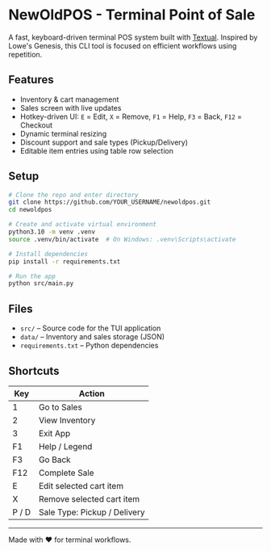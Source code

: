 # NewOldPOS - Terminal Point of Sale

A fast, keyboard-driven terminal POS system built with [Textual](https://github.com/Textualize/textual).
Inspired by Lowe's Genesis, this CLI tool is focused on efficient workflows using repetition.

## Features

- Inventory & cart management
- Sales screen with live updates
- Hotkey-driven UI: `E` = Edit, `X` = Remove, `F1` = Help, `F3` = Back, `F12` = Checkout
- Dynamic terminal resizing
- Discount support and sale types (Pickup/Delivery)
- Editable item entries using table row selection

## Setup

```bash
# Clone the repo and enter directory
git clone https://github.com/YOUR_USERNAME/newoldpos.git
cd newoldpos

# Create and activate virtual environment
python3.10 -m venv .venv
source .venv/bin/activate  # On Windows: .venv\Scripts\activate

# Install dependencies
pip install -r requirements.txt

# Run the app
python src/main.py
```

## Files

- `src/` – Source code for the TUI application
- `data/` – Inventory and sales storage (JSON)
- `requirements.txt` – Python dependencies

## Shortcuts

| Key       | Action                        |
|-----------|-------------------------------|
| 1         | Go to Sales                   |
| 2         | View Inventory                |
| 3         | Exit App                      |
| F1        | Help / Legend                 |
| F3        | Go Back                       |
| F12       | Complete Sale                 |
| E         | Edit selected cart item       |
| X         | Remove selected cart item     |
| P / D     | Sale Type: Pickup / Delivery  |

---

Made with ❤️ for terminal workflows.
